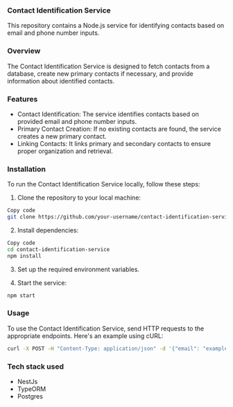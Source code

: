 ### Contact Identification Service
This repository contains a Node.js service for identifying contacts based on email and phone number inputs.

### Overview
The Contact Identification Service is designed to fetch contacts from a database, create new primary contacts if necessary, and provide information about identified contacts.

### Features
- Contact Identification: The service identifies contacts based on provided email and phone number inputs.
- Primary Contact Creation: If no existing contacts are found, the service creates a new primary contact.
- Linking Contacts: It links primary and secondary contacts to ensure proper organization and retrieval.

### Installation
To run the Contact Identification Service locally, follow these steps:

1) Clone the repository to your local machine:

```bash
Copy code
git clone https://github.com/your-username/contact-identification-service.git
```

2) Install dependencies:

```bash
Copy code
cd contact-identification-service
npm install
```

3) Set up the required environment variables.

4) Start the service:
```bash
npm start
```

### Usage
To use the Contact Identification Service, send HTTP requests to the appropriate endpoints. Here's an example using cURL:

```bash
curl -X POST -H "Content-Type: application/json" -d '{"email": "example@example.com", "phoneNumber": "1234567890"}' http://localhost:3000/identify
```

### Tech stack used
- NestJs
- TypeORM
- Postgres